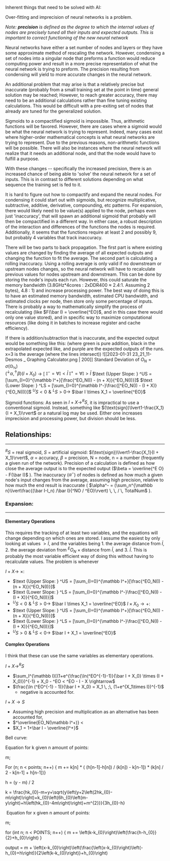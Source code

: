 Inherent things that need to be solved with AI:

Over-fitting and imprecision of neural networks is a problem. 

*Note: **precision** is defined as the degree to which the internal values of nodes are precisely tuned all their inputs and expected outputs. This is important to correct functioning of the new neural network*

Neural networks have either a set number of nodes and layers or they have some approximate method of rescaling the network. However, condensing a set of nodes into a singular node that preforms a function would reduce computing power and result in a more precise representation of what the neural network is trying to preform. The precision resulting from condensing will yield to more accurate changes in the neural network.

An additional problem that may arise is that a relatively precise but inaccurate (probably from a small training set at the point in time) general solution may be reached; However, to reach greater accuracy, there may need to be an additional calculations rather than fine tuning existing calculations. This would be difficult with a pre-exiting set of nodes that already are tuned for the generalized solution. 

Sigmoids to a compactified sigmoid is impossible. Thus, arithmetic functions will be favored. However, there are cases where a sigmoid would be what the neural network is trying to represent. Indeed, many cases exist where higher-order mathematical concepts is what neural networks are trying to represent. Due to the previous reasons, non-arithmetic functions will be possible. There will also be instances where the neural network will realize that it needs an additional node, and that the node would have to fulfill a purpose.

With these changes -- specifically the increased precision, there is an increased chance of being able to 'solve' the neural network for a set of inputs. This is in contrast to different solutions depending on what sequence the training set is fed to it.

It is hard to figure out how to compactify and expand the neural nodes. For condensing it could start out with sigmoids, but recognize multiplicative, subtractive, additive, derivative, compounding, etc patterns. For expansion, there would likely need to be value(s) applied to the node, perhaps even just 'inaccuracy', that will spawn an additional sigmoid that probably will then be compactified in a different way. In either case, a robust description of the interaction and differences of the functions the nodes is required. Additionally, it seems that the functions require at least 2 and possibly 9, but probably 4 variables that track inaccuracy.

There will be two parts to back propagation. The first part is where existing values are changed by finding the average of all expected outputs and changing the function to fit the average. The second part is calculating a rolling inaccuracy. Using a rolling average is only valid if no downstream or upstream nodes changes, so the neural network will have to recalculate previous values for nodes upstream and downstream. This can be done by storing the node's inputs each run. However, this could saturate the memory bandwidth (3.8GHz\*4cores : 2xDDR400 $\approx$ 2.4:1. Assuming 2 bytes), 4.8 : 1) and increase processing power. The best way of doing this is to have an estimated memory bandwidth, estimated CPU bandwidth, and estimated clocks per node, then store only some percentage of inputs. There is probably a way to mathematically simplify the process of recalculating (like $F(\bar I) = \overline{^EO}$, and in this case there would only one value stored), and in specific way to maximize computational resources (like doing it in batches to increase register and cache efficiency).

If there is addition/subtraction that is inaccurate, and the expected output would be something like this: (where green is pure addition, black in the extrapolated expected like, and purple are the expected outputs of the runs. x=3 is the average (where the lines intersect))
![[2023-01-31 23_21_11-Desmos _ Graphing Calculator.png | 200]] 
$\text {Standard Deviation of } O_N = \sigma (\mathbb{O_N})$  
$(^\downarrow \alpha, ^\uparrow \beta)(I + X_0)$ $\rightarrow$ 
[
$\mathbb I^- = \forall \mathbb I < \bar I$
$\mathbb I^+ = \forall \mathbb I > \bar I$
$\text {Upper Slope: } ^US = [\sum_{I=0}^{\mathbb I^+}[\frac{^EO_N(I) - (n + X)}{^EO_N(I)}]$
$\text {Lower Slope: } ^LS = [\sum_{I=0}^{\mathbb I^-}\frac{[^EO_N(I) - (I + X)}{^EO_N(I)}]$
$^US < 0 \,\, \& \,\, ^LS > 0 \rightarrow$ $\bar I \times X_1 = \overline{^EO}$

Sigmoid functions:
As seen in $I + X \rightarrow ^RS$, it is impractical to use a conventional sigmoid. Instead, something like $(\text{sign})\lvert1-\frac{X_1}{I + X_1}\rvert$ or a natural log may be used. Either one increases imprecision and processing power, but division should be less.

## Relationships:
---
$^RS$ = real sigmoid, $S$ = artificial sigmoid: $(\text{sign})\lvert1-\frac{X_1}{I + X_1}\rvert$,  $\alpha$ = accuracy, $\beta$ = precision, N = node, n = a number (frequently a given run of the network). Precision of a calculation is defined as how close the average output is to the expected output ($\beta = \overline{^E O} - F(\bar I)$ ). The inaccuracy ($\alpha^-$) of nodes is defined as how much a given node's input changes from the average, assuming high precision, relative to how much the end result is inaccurate ( $\alpha^- = (\sum_n^{\mathbb n}\lvert\frac{(\bar I-I_n) /\bar I}{^NO / ^EO}\rvert) \, \, / \, TotalNum$ ).

### Expansion:
---
#### Elementary Operations
This requires the tracking of at least two variables, and the equations will change depending on which ones are stored. I assume the easiest by only looking at values $>\bar I$, and the variables being 1. the average distance from $\bar I$, 2. the average deviation from $^EO_N$ $\times$ distance from $\bar I$, and 3.  $\bar I$. This is probably the most variable efficient way of doing this without having to recalculate values. The problem is whenever

$I + X\rightarrow$ $\times$: 
-  $\text {Upper Slope: } ^US = [\sum_{I=0}^{\mathbb I^+}[\frac{^EO_N(I) - (n + X)}{^EO_N(I)}]$
- $\text {Lower Slope: } ^LS = [\sum_{I=0}^{\mathbb I^-}\frac{[^EO_N(I) - (I + X)}{^EO_N(I)}]$
- $^US < 0 \,\, \& \,\, ^LS > 0 \rightarrow$ $\bar I \times X_1 = \overline{^EO}$
$I \times X_0 \rightarrow +$: 
-  $\text {Upper Slope: } ^US = [\sum_{I=0}^{\mathbb I^+}[\frac{^EO_N(I) - (n + X)}{^EO_N(I)}]$
- $\text {Lower Slope: } ^LS = [\sum_{I=0}^{\mathbb I^-}\frac{[^EO_N(I) - (I + X)}{^EO_N(I)}]$
- $^US > 0 \,\, \& \,\, ^LS < 0 \rightarrow$ $\bar I + X_1 = \overline{^EO}$

#### Complex Operations
I think that these can use the same variables as elementary operations.

$I + X \rightarrow ^RS$
- $\sum_I^{\mathbb I}[(1+e^{\frac{\ln(^EO^{-1}-1)}{\bar I + X_0} \times (I + X_0)})^{-1} + X_0 - ^EO < ^EO - I - X \rightarrow$
- $\frac{\ln (^EO^{-1} - 1)}{\bar I + X_0} = X_1 \, ;\, (1+e^{X_1\times I})^{-1}$
	- negative is accounted for.

$I + X \rightarrow S$
- Assuming high precision and multiplication as an alternative has been accounted for,
- $^\overline{EO_N(\mathbb I^+)} < 
- $X_1 = 1+\bar I - \overline{I^+}$




Bell curve:  

Equation for k given n amount of points:

m;

For (n; n < points; n++) { m += k[n] * ( (h[n-1]-h[n]) / (k[n]) - k[n-1]) * (k[n] / 2 - k[n-1] + h[n-1])}

h = (y - m) / 2 

k = \frac{hk_{0}-m+y+\sqrt{y\left(y+2\left(2hk_{0}-m\right)\right)+k_{0}\left(6h_{0}\left(m-y\right)+h\left(hk_{0}-4m\right)\right)+m^{2}}}{3h_{0}-h}

  

 Equation for x given n amount of points:

m;

for (int n; n < POINTS; n++) { m += \left(k-k_{0}\right)\left(\frac{h-h_{0}}{2}+h_{0}\right) }

  

output = m + \left(x-k_{0}\right)\left(\frac{\left(x-k_{0}\right)\left(-h_{0}+h\right)}{2\left(k-k_{0}\right)}+h_{0}\right)
